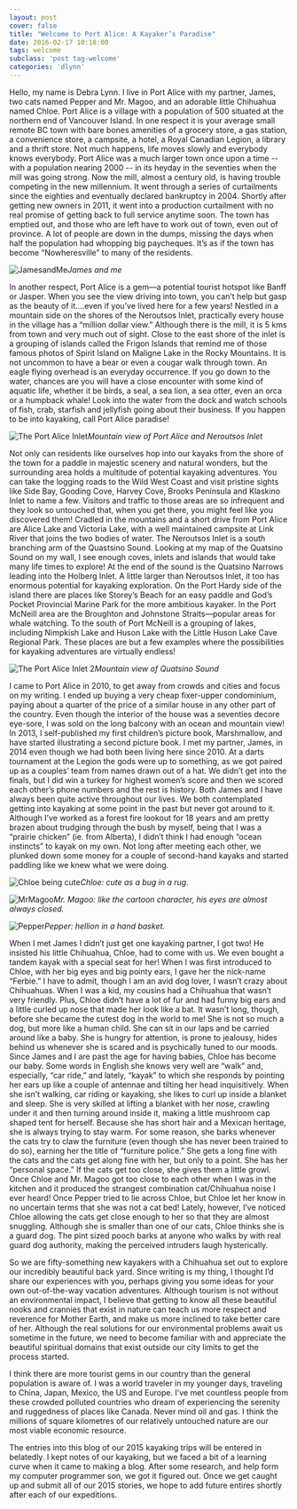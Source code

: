 ```yaml
---
layout: post
cover: false
title: "Welcome to Port Alice: A Kayaker’s Paradise"
date: 2016-02-17 10:18:00
tags: welcome
subclass: 'post tag-welcome'
categories: 'dlynn'
---
```


Hello, my name is Debra Lynn.  I live in Port Alice with my partner, James, two cats named Pepper and Mr. Magoo, and an adorable little Chihuahua named Chloe.  Port Alice is a village with a population of 500 situated at the northern end of Vancouver Island.   In one respect it is your average small remote BC town with bare bones amenities of a grocery store, a gas station, a convenience store, a campsite, a hotel, a Royal Canadian Legion, a library and a thrift store.  Not much happens, life moves slowly and everybody knows everybody.  Port Alice was a much larger town once upon a time -- with a population nearing 2000 -- in its heyday in the seventies when the mill was going strong.  Now the mill, almost a century old, is having trouble competing in the new millennium.  It went through a series of curtailments since the eighties and eventually declared bankruptcy in 2004.  Shortly after getting new owners in 2011, it went into a production curtailment with no real promise of getting back to full service anytime soon.  The town has emptied out, and those who are left have to work out of town, even out of province.  A lot of people are down in the dumps, missing the days when half the population had whopping big paycheques.  It’s as if the town has become “Nowheresville” to many of the residents.

![JamesandMe](/assets/images/post1-welcome/debnjames.jpg)*James and me*

In another respect, Port Alice is a gem—a potential tourist hotspot like Banff or Jasper.  When you see the view driving into town, you can’t help but gasp as the beauty of it….even if you’ve lived here for a few years!  Nestled in a mountain side on the shores of the Neroutsos Inlet, practically every house in the village has a “million dollar view.”  Although there is the mill, it is 5 kms from town and very much out of sight.  Close to the east shore of the inlet is a grouping of islands called the Frigon Islands that remind me of those famous photos of Spirit Island on Maligne Lake in the Rocky Mountains.  It is not uncommon to have a bear or even a cougar walk through town.  An eagle flying overhead is an everyday occurrence.  If you go down to the water, chances are you will have a close encounter with some kind of aquatic life, whether it be birds, a seal, a sea lion, a sea otter, even an orca or a humpback whale!  Look into the water from the dock and watch schools of fish, crab, starfish and jellyfish going about their business.  If you happen to be into kayaking, call Port Alice paradise!   

![The Port Alice Inlet](/assets/images/post1-welcome/portaliceinlet.jpg)*Mountain view of Port Alice and Neroutsos Inlet*

Not only can residents like ourselves hop into our kayaks from the shore of the town for a paddle in majestic scenery and natural wonders, but the surrounding area holds a multitude of potential kayaking adventures.  You can take the logging roads to the Wild West Coast and visit pristine sights like Side Bay, Gooding Cove, Harvey Cove, Brooks Peninsula and Klaskino Inlet to name a few. Visitors and traffic to those areas are so infrequent and they look so untouched that, when you get there, you might feel like you discovered them!  Cradled in the mountains and a short drive from Port Alice are Alice Lake and Victoria Lake, with a well maintained campsite at Link River that joins the two bodies of water.  The Neroutsos Inlet is a south branching arm of the Quastsino Sound.  Looking at my map of the Quatsino Sound on my wall, I see enough coves, inlets and islands that would take many life times to explore!  At the end of the sound is the Quatsino Narrows leading into the Holberg Inlet.  A little larger than Neroutsos Inlet, it too has enormous potential for kayaking exploration.  On the Port Hardy side of the island there are places like Storey’s Beach for an easy paddle and God’s Pocket Provincial Marine Park for the more ambitious kayaker.  In the Port McNeill area are the Broughton and Johnstone Straits—popular areas for whale watching.  To the south of Port McNeill is a grouping of lakes, including Nimpkish Lake and Huson Lake with the Little Huson Lake Cave Regional Park.  These places are but a few examples where the possibilities for kayaking adventures are virtually endless!

![The Port Alice Inlet 2](/assets/images/cover2.jpg)*Mountain view of Quatsino Sound*      

I came to Port Alice in 2010, to get away from crowds and cities and focus on my writing.  I ended up buying a very cheap fixer-upper condominium, paying about a quarter of the price of a similar house in any other part of the country.   Even though the interior of the house was a seventies decore eye-sore, I was sold on the long balcony with an ocean and mountain view!   In 2013, I self-published my first children’s picture book, Marshmallow, and have started illustrating a second picture book.  I met my partner, James, in 2014 even though we had both been living here since 2010.  At a darts tournament at the Legion the gods were up to something, as we got paired up as a couples’ team from names drawn out of a hat.  We didn’t get into the finals, but I did win a turkey for highest women’s score and then we scored each other’s phone numbers and the rest is history.  Both James and I have always been quite active throughout our lives.  We both contemplated getting into kayaking at some point in the past but never got around to it.  Although I’ve worked as a forest fire lookout for 18 years and am pretty brazen about trudging through the bush by myself, being that I was a “prairie chicken” (ie. from Alberta), I didn’t think I had enough “ocean instincts” to kayak on my own.  Not long after meeting each other, we plunked down some money for a couple of second-hand kayaks and started paddling like we knew what we were doing.  

![Chloe being cute](/assets/images/post1-welcome/chloeinbed.jpg)*Chloe: cute as a bug in a rug.*

![MrMagoo](/assets/images/post1-welcome/magoo.jpg)*Mr. Magoo: like the cartoon character, his eyes are almost always closed.*

![Pepper](/assets/images/post1-welcome/pepper.jpg)*Pepper: hellion in a hand basket.*

When I met James I didn’t just get one kayaking partner, I got two!  He insisted his little Chihuahua, Chloe, had to come with us.  We even bought a tandem kayak with a special seat for her!  When I was first introduced to Chloe, with her big eyes and big pointy ears, I gave her the nick-name “Ferbie.”  I have to admit, though I am an avid dog lover, I wasn’t crazy about Chihuahuas.  When I was a kid, my cousins had a Chihuahua that wasn’t very friendly.  Plus, Chloe didn’t have a lot of fur and had funny big ears and a little curled up nose that made her look like a bat.  It wasn’t long, though, before she became the cutest dog in the world to me!  She is not so much a dog, but more like a human child.  She can sit in our laps and be carried around like a baby.  She is hungry for attention, is prone to jealousy, hides behind us whenever she is scared and is psychically tuned to our moods.  Since James and I are past the age for having babies, Chloe has become our baby.  Some words in English she knows very well are “walk” and, especially, “car ride,”  and lately, “kayak” to which she responds by pointing her ears up like a couple of antennae and tilting her head inquisitively.  When she isn’t walking, car riding or kayaking, she likes to curl up inside a blanket and sleep.  She is very skilled at lifting a blanket with her nose, crawling under it and then turning around inside it, making a little mushroom cap shaped tent for herself.  Because she has short hair and a Mexican heritage, she is always trying to stay warm.  For some reason, she barks whenever the cats try to claw the furniture (even though she has never been trained to do so), earning her the title of “furniture police.”  She gets a long fine with the cats and the cats get along fine with her, but only to a point.  She has her “personal space.”  If the cats get too close, she gives them a little growl.  Once Chloe and Mr. Magoo got too close to each other when I was in the kitchen and it produced the strangest combination cat/Chihuahua noise I ever heard!  Once Pepper tried to lie across Chloe, but Chloe let her know in no uncertain terms that she was not a cat bed!  Lately, however, I’ve noticed Chloe allowing the cats get close enough to her so that they are almost snuggling.  Although she is smaller than one of our cats, Chloe thinks she is a guard dog.  The pint sized pooch barks at anyone who walks by with real guard dog authority, making the perceived intruders laugh hysterically.  

So we are fifty-something new kayakers with a Chihuahua set out to explore our incredibly beautiful back yard.  Since writing is my thing, I thought I’d share our experiences with you, perhaps giving you some ideas for your own out-of-the-way vacation adventures.  Although tourism is not without an environmental impact, I believe that getting to know all these beautiful nooks and crannies that exist in nature can teach us more respect and reverence for Mother Earth, and make us more inclined to take better care of her.  Although the real solutions for our environmental problems await us sometime in the future, we need to become familiar with and appreciate the beautiful spiritual domains that exist outside our city limits to get the process started.  

I think there are more tourist gems in our country than the general population is aware of.  I was a world traveler in my younger days, traveling to China, Japan, Mexico, the US and Europe.  I’ve met countless people from these crowded polluted countries who dream of experiencing the serenity and ruggedness of places like Canada.  Never mind oil and gas.  I think the millions of square kilometres of our relatively untouched nature are our most viable economic resource.   

The entries into this blog of our 2015 kayaking trips will be entered in belatedly.  I kept notes of our kayaking, but we faced a bit of a learning curve when it came to making a blog.  After some research, and help form my computer programmer son, we got it figured out.  Once we get caught up and submit all of our 2015 stories, we hope to add future entires shortly after each of our expeditions.  
